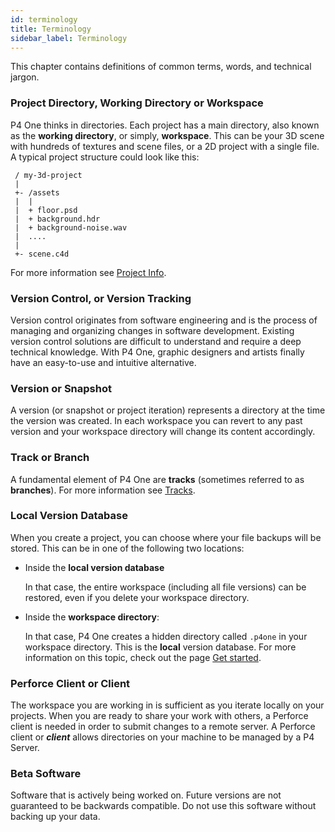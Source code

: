 ```yaml
---
id: terminology
title: Terminology
sidebar_label: Terminology
---
```


This chapter contains definitions of common terms, words, and technical jargon.

### Project Directory, Working Directory or Workspace

P4 One thinks in directories. Each project has a main directory, also known as the **working directory**, or simply, **workspace**. This can be your 3D scene with hundreds of textures and scene files, or a 2D project with a single file. A typical project structure could look like this:

```text
 / my-3d-project
 |
 +- /assets
 |  |
 |  + floor.psd
 |  + background.hdr
 |  + background-noise.wav
 |  ....
 |
 +- scene.c4d
```

For more information see [Project Info](project.md).

### Version Control, or Version Tracking

Version control originates from software engineering and is the process of managing and organizing changes in software development. Existing version control solutions are difficult to understand and require a deep technical knowledge. With P4 One, graphic designers and artists finally have an easy-to-use and intuitive alternative.

### Version or Snapshot

A version (or snapshot or project iteration) represents a directory at the time the version was created. In each workspace you can revert to any past version and your workspace directory will change its content accordingly.

### Track or Branch

A fundamental element of P4 One are **tracks** (sometimes referred to as **branches**). For more information see [Tracks](tracks.md).

### Local Version Database

When you create a project, you can choose where your file backups will be stored. This can be in one of the following two locations:

- Inside the **local version database**

  In that case, the entire workspace (including all file versions) can be restored, even if you delete your workspace directory.

- Inside the **workspace directory**:

  In that case, P4 One creates a hidden directory called `.p4one` in your workspace directory. This is the **local** version database. For more information on this topic, check out the page [Get started](getting-started.md).

### Perforce Client or Client

The workspace you are working in is sufficient as you iterate locally on your projects.  When you are ready to
 share your work with others, a Perforce client is needed in order to submit changes to a remote server.
A Perforce client or ***client*** allows directories on your machine to be managed by a P4 Server.

### Beta Software

Software that is actively being worked on.  Future versions are not guaranteed to be backwards compatible.
Do not use this software without backing up your data.

